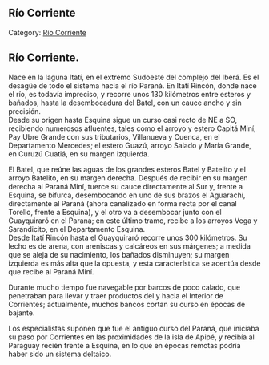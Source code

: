 ## Río Corriente

Category: [Río Corriente](http://descubrircorrientes.com.ar/2012/index.php/1560-geografia/5-hidrologia/agua-en-estado-liquido/hidrografia-de-corrientes/los-tributarios-del-parana/rio-corriente)

## Río Corriente.

Nace en la laguna Itatí, en el extremo Sudoeste del complejo del Iberá. Es el desagüe de todo el sistema hacia el río Paraná. En Itatí Rincón, donde nace el río, es todavía impreciso, y recorre unos 130 kilómetros entre esteros y bañados, hasta la desembocadura del Batel, con un cauce ancho y sin precisión.  
Desde su origen hasta Esquina sigue un curso casi recto de NE a SO, recibiendo numerosos afluentes, tales como el arroyo y estero Capitá Miní, Pay Ubre Grande con sus tributarios, Villanueva y Cuenca, en el Departamento Mercedes; el estero Guazú, arroyo Salado y María Grande, en Curuzú Cuatiá, en su margen izquierda.

El Batel, que reúne las aguas de los grandes esteros Batel y Batelito y el arroyo Batelito, en su margen derecha. Después de recibir en su margen derecha al Paraná Miní, tuerce su cauce directamente al Sur y, frente a Esquina, se bifurca, desembocando en uno de sus brazos el Aguarachí, directamente al Paraná (ahora canalizado en forma recta por el canal Torello, frente a Esquina), y el otro va a desembocar junto con el Guayquiraró en el Paraná; en este último tramo, recibe a los arroyos Vega y Sarandicito, en el Departamento Esquina.  
Desde Itatí Rincón hasta el Guayquiraró recorre unos 300 kilómetros. Su lecho es de arena, con areniscas y calcáreos en sus márgenes; a medida que se aleja de su nacimiento, los bañados disminuyen; su margen izquierda es más alta que la opuesta, y esta característica se acentúa desde que recibe al Paraná Miní.

Durante mucho tiempo fue navegable por barcos de poco calado, que penetraban para llevar y traer productos del y hacia el Interior de Corrientes; actualmente, muchos bancos cortan su curso en épocas de bajante.

Los especialistas suponen que fue el antiguo curso del Paraná, que iniciaba su paso por Corrientes en las proximidades de la isla de Apipé, y recibía al Paraguay recién frente a Esquina, en lo que en épocas remotas podría haber sido un sistema deltaico.